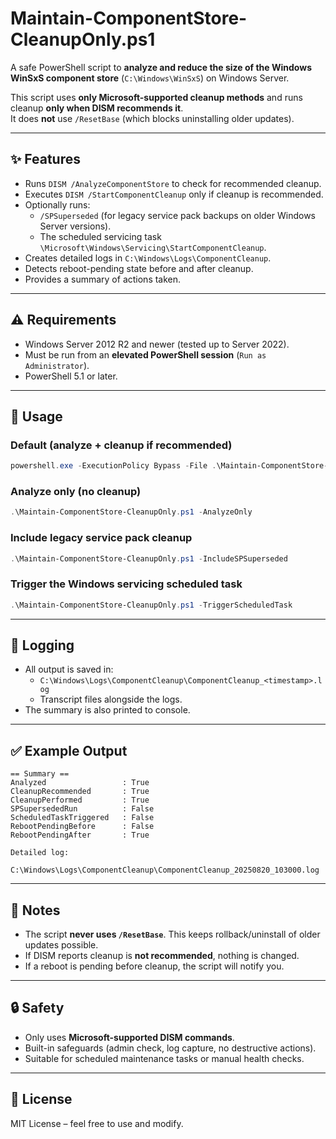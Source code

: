 # Maintain-ComponentStore-CleanupOnly.ps1

A safe PowerShell script to **analyze and reduce the size of the Windows WinSxS component store** (`C:\Windows\WinSxS`) on Windows Server.  

This script uses **only Microsoft-supported cleanup methods** and runs cleanup **only when DISM recommends it**.  
It does **not** use `/ResetBase` (which blocks uninstalling older updates).

---

## ✨ Features
- Runs `DISM /AnalyzeComponentStore` to check for recommended cleanup.
- Executes `DISM /StartComponentCleanup` only if cleanup is recommended.
- Optionally runs:
  - `/SPSuperseded` (for legacy service pack backups on older Windows Server versions).
  - The scheduled servicing task `\Microsoft\Windows\Servicing\StartComponentCleanup`.
- Creates detailed logs in `C:\Windows\Logs\ComponentCleanup`.
- Detects reboot-pending state before and after cleanup.
- Provides a summary of actions taken.

---

## ⚠️ Requirements
- Windows Server 2012 R2 and newer (tested up to Server 2022).
- Must be run from an **elevated PowerShell session** (`Run as Administrator`).
- PowerShell 5.1 or later.

---

## 🚀 Usage

### Default (analyze + cleanup if recommended)
```powershell
powershell.exe -ExecutionPolicy Bypass -File .\Maintain-ComponentStore-CleanupOnly.ps1 -Verbose
```

### Analyze only (no cleanup)
```powershell
.\Maintain-ComponentStore-CleanupOnly.ps1 -AnalyzeOnly
```

### Include legacy service pack cleanup
```powershell
.\Maintain-ComponentStore-CleanupOnly.ps1 -IncludeSPSuperseded
```

### Trigger the Windows servicing scheduled task
```powershell
.\Maintain-ComponentStore-CleanupOnly.ps1 -TriggerScheduledTask
```

---

## 📂 Logging
- All output is saved in:
  - `C:\Windows\Logs\ComponentCleanup\ComponentCleanup_<timestamp>.log`
  - Transcript files alongside the logs.
- The summary is also printed to console.

---

## ✅ Example Output
```text
== Summary ==
Analyzed                 : True
CleanupRecommended       : True
CleanupPerformed         : True
SPSupersededRun          : False
ScheduledTaskTriggered   : False
RebootPendingBefore      : False
RebootPendingAfter       : True

Detailed log:
  C:\Windows\Logs\ComponentCleanup\ComponentCleanup_20250820_103000.log
```

---

## 📌 Notes
- The script **never uses `/ResetBase`**. This keeps rollback/uninstall of older updates possible.
- If DISM reports cleanup is **not recommended**, nothing is changed.
- If a reboot is pending before cleanup, the script will notify you.

---

## 🔒 Safety
- Only uses **Microsoft-supported DISM commands**.
- Built-in safeguards (admin check, log capture, no destructive actions).
- Suitable for scheduled maintenance tasks or manual health checks.

---

## 📝 License
MIT License – feel free to use and modify.
